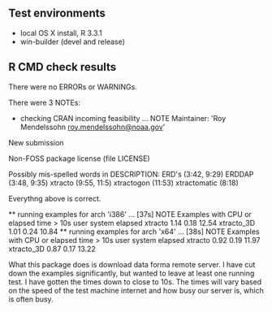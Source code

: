 ## Test environments
* local OS X install, R 3.3.1
* win-builder (devel and release)

## R CMD check results
There were no ERRORs or WARNINGs. 

There were 3 NOTEs:

* checking CRAN incoming feasibility ... NOTE
Maintainer: 'Roy Mendelssohn <roy.mendelssohn@noaa.gov>'

New submission

Non-FOSS package license (file LICENSE)

Possibly mis-spelled words in DESCRIPTION:
  ERD's (3:42, 9:29)
  ERDDAP (3:48, 9:35)
  xtracto (9:55, 11:5)
  xtractogon (11:53)
  xtractomatic (8:18)

Everythng above is correct.


** running examples for arch 'i386' ... [37s] NOTE
Examples with CPU or elapsed time > 10s
           user system elapsed
xtracto    1.14   0.18   12.54
xtracto_3D 1.01   0.24   10.84
** running examples for arch 'x64' ... [38s] NOTE
Examples with CPU or elapsed time > 10s
           user system elapsed
xtracto    0.92   0.19   11.97
xtracto_3D 0.87   0.17   13.22

What this package does is download data forma remote server.  I have cut down the examples
significantly, but wanted to leave at least one running test.  I have gotten the times
down to close to 10s.  The times will vary based on the speed of the test machine
internet and how busy our server is, which is often busy.
